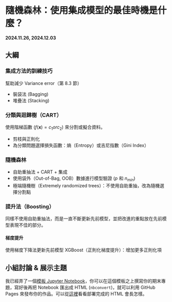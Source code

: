 # 隨機森林：使用集成模型的最佳時機是什麼？

**2024.11.26, 2024.12.03**

## 大綱

### 集成方法的訓練技巧

幫助減少 Variance error（第 8.3 節）

- 裝袋法 (Bagging)
- 堆疊法 (Stacking) 

### 分類與迴歸樹（CART）

使用階梯函數 ($f(\textbf{x}) = c_1 or c_2$) 來分割或擬合資料。

- 剪枝與正則化
- 為分類問題選擇損失函數：熵（Entropy）或吉尼指數（Gini Index）

### 隨機森林

- 自助重抽法 + CART + 集成
- 使用袋外（Out-of-Bag, OOB）數據進行模型驗證 ($p$ 和 $n_{min}$)
- 極端隨機樹（Extremely randomized trees）：不使用自助重抽，改為隨機選擇分割點

### 提升法（Boosting）

同樣不使用自助重抽法，而是一直不斷更新先前模型，並把改進的重點放在先前模型表現不佳的部分。

#### 梯度提升

使用梯度下降法更新先前模型
XGBoost（正則化梯度提升）：增加更多正則化項

## 小組討論 & 展示主題

我已經弄了一個[模板 Jupyter Notebook](https://github.com/whyjz/ncu-env-data-science-zhtw/blob/main/docs/project.ipynb)，你可以在這個模板之上撰寫你的期末專題，寫好後再把 Notebook 匯出成 HTML (`nbconvert`)，就可以利用 GitHub Pages 來發布你的作品。可以從[這裡](https://whyjz.github.io/ncu-env-data-science-zhtw/project.html)看看部署完成的 HTML 會長怎樣。